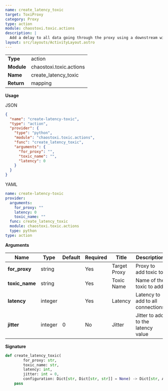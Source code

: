 ```yaml
---
name: create_latency_toxic
target: ToxiProxy
category: Proxy
type: action
module: chaostoxi.toxic.actions
description: |
  Add a delay to all data going through the proxy using a downstream with a toxicity of 100%
layout: src/layouts/ActivityLayout.astro
---
```


|            |                         |
| ---------- | ----------------------- |
| **Type**   | action                  |
| **Module** | chaostoxi.toxic.actions |
| **Name**   | create_latency_toxic    |
| **Return** | mapping                 |

**Usage**

JSON

```json
{
  "name": "create-latency-toxic",
  "type": "action",
  "provider": {
    "type": "python",
    "module": "chaostoxi.toxic.actions",
    "func": "create_latency_toxic",
    "arguments": {
      "for_proxy": "",
      "toxic_name": "",
      "latency": 0
    }
  }
}
```

YAML

```yaml
name: create-latency-toxic
provider:
  arguments:
    for_proxy: ""
    latency: 0
    toxic_name: ""
  func: create_latency_toxic
  module: chaostoxi.toxic.actions
  type: python
type: action
```

**Arguments**

| Name           | Type    | Default | Required | Title        | Description                        |
| -------------- | ------- | ------- | -------- | ------------ | ---------------------------------- |
| **for_proxy**  | string  |         | Yes      | Target Proxy | Proxy to add toxic to              |
| **toxic_name** | string  |         | Yes      | Toxic Name   | Name of the toxic to add           |
| **latency**    | integer |         | Yes      | Latency      | Latency to add to all connections  |
| **jitter**     | integer | 0       | No       | Jitter       | Jitter to add to the latency value |

**Signature**

```python
def create_latency_toxic(
        for_proxy: str,
        toxic_name: str,
        latency: int,
        jitter: int = 0,
        configuration: Dict[str, Dict[str, str]] = None) -> Dict[str, Any]:
    pass
```
